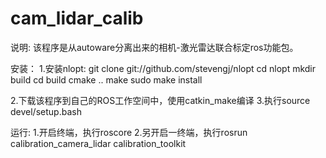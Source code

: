 # cam_lidar_calib

说明:
    该程序是从autoware分离出来的相机-激光雷达联合标定ros功能包。

安装：
1.安装nlopt:
    git clone git://github.com/stevengj/nlopt
    cd nlopt
    mkdir build
    cd build
    cmake ..
    make
    sudo make install

2.下载该程序到自己的ROS工作空间中，使用catkin_make编译
3.执行source devel/setup.bash

运行:
1.开启终端，执行roscore
2.另开启一终端，执行rosrun calibration_camera_lidar calibration_toolkit
